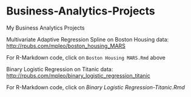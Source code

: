 # Business-Analytics-Projects
My Business Analytics Projects

Multivariate Adaptive Regression Spline on Boston Housing data: http://rpubs.com/mpleo/boston_housing_MARS

For R-Markdown code, click on `Boston Housing MARS.Rmd` above

Binary Logistic Regression on Titanic data: http://rpubs.com/mpleo/binary_logistic_regression_titanic

For R-Markdown code, click on *Binary Logistic Regression-Titanic.Rmd*

